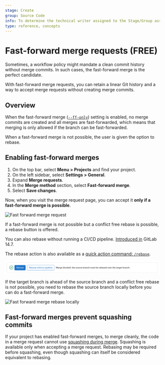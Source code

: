 ```yaml
---
stage: Create
group: Source Code
info: To determine the technical writer assigned to the Stage/Group associated with this page, see https://about.gitlab.com/handbook/engineering/ux/technical-writing/#assignments
type: reference, concepts
---
```


# Fast-forward merge requests **(FREE)**

Sometimes, a workflow policy might mandate a clean commit history without
merge commits. In such cases, the fast-forward merge is the perfect candidate.

With fast-forward merge requests, you can retain a linear Git history and a way
to accept merge requests without creating merge commits.

## Overview

When the fast-forward merge
([`--ff-only`](https://git-scm.com/docs/git-merge#git-merge---ff-only)) setting
is enabled, no merge commits are created and all merges are fast-forwarded,
which means that merging is only allowed if the branch can be fast-forwarded.

When a fast-forward merge is not possible, the user is given the option to rebase.

## Enabling fast-forward merges

1. On the top bar, select **Menu > Projects** and find your project.
1. On the left sidebar, select **Settings > General**.
1. Expand **Merge requests**.
1. In the **Merge method** section, select **Fast-forward merge**.
1. Select **Save changes**.

Now, when you visit the merge request page, you can accept it
**only if a fast-forward merge is possible**.

![Fast forward merge request](img/ff_merge_mr.png)

If a fast-forward merge is not possible but a conflict free rebase is possible,
a rebase button is offered.

You can also rebase without running a CI/CD pipeline.
[Introduced in](https://gitlab.com/gitlab-org/gitlab/-/issues/118825) GitLab 14.7.

The rebase action is also available as a [quick action command: `/rebase`](../../../topics/git/git_rebase.md#rebase-from-the-gitlab-ui).

![Fast forward merge request](img/ff_merge_rebase_v14_9.png)

If the target branch is ahead of the source branch and a conflict free rebase is
not possible, you need to rebase the
source branch locally before you can do a fast-forward merge.

![Fast forward merge rebase locally](img/ff_merge_rebase_locally.png)

## Fast-forward merges prevent squashing commits

If your project has enabled fast-forward merges, to merge cleanly, the code in a
merge request cannot use [squashing during merge](squash_and_merge.md). Squashing
is available only when accepting a merge request. Rebasing may be required before
squashing, even though squashing can itself be considered equivalent to rebasing.

<!-- ## Troubleshooting

Include any troubleshooting steps that you can foresee. If you know beforehand what issues
one might have when setting this up, or when something is changed, or on upgrading, it's
important to describe those, too. Think of things that may go wrong and include them here.
This is important to minimize requests for support, and to avoid doc comments with
questions that you know someone might ask.

Each scenario can be a third-level heading, e.g. `### Getting error message X`.
If you have none to add when creating a doc, leave this section in place
but commented out to help encourage others to add to it in the future. -->

